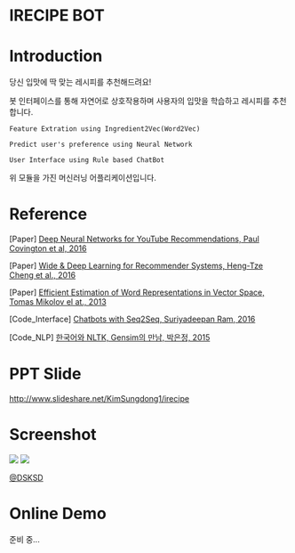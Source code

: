 # IRECIPE BOT

# Introduction


당신 입맛에 딱 맞는 레시피를 추천해드려요!

봇 인터페이스를 통해 자연어로 상호작용하며
사용자의 입맛을 학습하고 레시피를 추천합니다.

`Feature Extration using Ingredient2Vec(Word2Vec)`

`Predict user's preference using Neural Network`

`User Interface using Rule based ChatBot`


위 모듈을 가진 머신러닝 어플리케이션입니다.

# Reference

[Paper] <a href="https://static.googleusercontent.com/media/research.google.com/ko//pubs/archive/45530.pdf">Deep Neural Networks for YouTube Recommendations, Paul Covington et al, 2016</a>

[Paper] <a href="https://arxiv.org/abs/1606.07792">Wide & Deep Learning for Recommender Systems, Heng-Tze Cheng et al., 2016</a>

[Paper] <a href="https://arxiv.org/pdf/1301.3781.pdf">Efficient Estimation of Word Representations in Vector Space, Tomas Mikolov el at., 2013</a>

[Code_Interface] <a href="http://suriyadeepan.github.io/2016-06-28-easy-seq2seq/">Chatbots with Seq2Seq, Suriyadeepan Ram, 2016</a>

[Code_NLP] <a href="https://www.lucypark.kr/slides/2015-pyconkr/#1">한국어와 NLTK, Gensim의 만남, 박은정, 2015</a>

# PPT Slide

http://www.slideshare.net/KimSungdong1/irecipe

# Screenshot

<img src="https://github.com/DSKSD/IRECIPE/tree/master/screenshot/scs1.png"/>

<img src="https://github.com/DSKSD/IRECIPE/tree/master/screenshot/scs4.png"/>


<a href="https://github.com/DSKSD/">@DSKSD</a>


# Online Demo

준비 중...